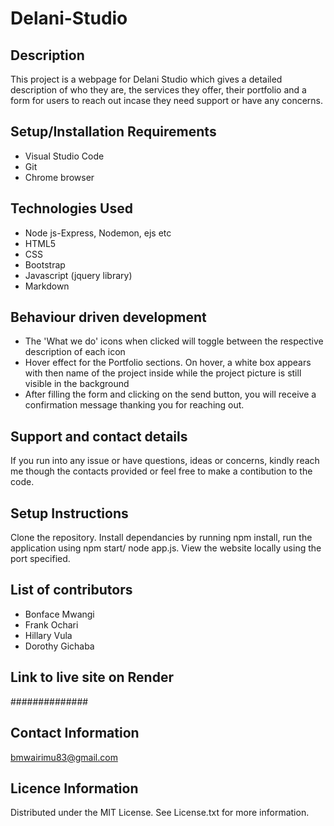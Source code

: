 # Delani-Studio
## Description
This project is a webpage for Delani Studio which gives a detailed description of who they are, the services they offer, their portfolio and a form for users to reach out incase they need support or have any concerns.
## Setup/Installation Requirements
* Visual Studio Code
* Git
* Chrome browser
## Technologies Used
* Node js-Express, Nodemon, ejs etc
* HTML5
* CSS
* Bootstrap
* Javascript (jquery library)
* Markdown
## Behaviour driven development
* The 'What we do'  icons when clicked will toggle between the respective description of each icon
* Hover effect for the Portfolio sections. On hover, a white box appears with then name of the project inside while the project picture is still visible in the background
* After filling the form and clicking on the send button, you will receive a confirmation message thanking you for reaching out.
## Support and contact details
If you run into any issue or have questions, ideas or concerns, kindly reach me though the contacts provided or feel free to make a contibution to the code.
## Setup Instructions
Clone the repository. Install dependancies by running npm install, run the application using npm start/ node app.js. View the website locally using the port specified.
## List of contributors 
* Bonface Mwangi
* Frank Ochari
* Hillary Vula
* Dorothy Gichaba
## Link to live site on Render
##############
## Contact Information
bmwairimu83@gmail.com
## Licence Information
Distributed under the MIT License. See License.txt for more information.

